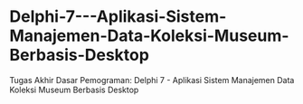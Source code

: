 # Delphi-7---Aplikasi-Sistem-Manajemen-Data-Koleksi-Museum-Berbasis-Desktop
Tugas Akhir Dasar Pemograman: Delphi 7 - Aplikasi Sistem Manajemen Data Koleksi Museum Berbasis Desktop
